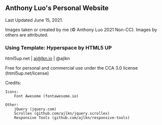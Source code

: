 ## Anthony Luo's Personal Website
Last Updated June 15, 2021.

Images taken or created by me (© Anthony Luo 2021 Non-CC). Images by others are attributed.

### Using Template: Hyperspace by HTML5 UP
html5up.net | aj@lkn.io | @ajlkn

Free for personal and commercial use under the CCA 3.0 license (html5up.net/license)

Credits:

	Icons:
		Font Awesome (fontawesome.io)

	Other:
		jQuery (jquery.com)
		Scrollex (github.com/ajlkn/jquery.scrollex)
		Responsive Tools (github.com/ajlkn/responsive-tools)